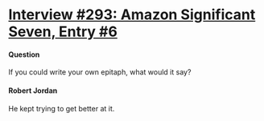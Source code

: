 # [Interview #293: Amazon Significant Seven, Entry #6](https://www.theoryland.com/intvmain.php?i=293#6)

#### Question

If you could write your own epitaph, what would it say?

#### Robert Jordan

He kept trying to get better at it.

